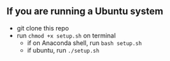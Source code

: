 ## If you are running a Ubuntu system
- git clone this repo
- run `chmod +x setup.sh` on terminal 
  - if on Anaconda shell, run `bash setup.sh`
  - if ubuntu, run `./setup.sh`  

